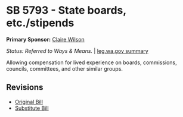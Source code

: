 # SB 5793 - State boards, etc./stipends
**Primary Sponsor:** [Claire Wilson](/person/leg/wilson_cl.md)

*Status: Referred to Ways & Means.* | [leg.wa.gov summary](https://app.leg.wa.gov/billsummary?BillNumber=5793&Year=2021)

Allowing compensation for lived experience on boards, commissions, councils, committees, and other similar groups.

## Revisions
* [Original Bill](1/)
* [Substitute Bill](S/)